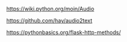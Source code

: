 https://wiki.python.org/moin/Audio

https://github.com/hay/audio2text

https://pythonbasics.org/flask-http-methods/